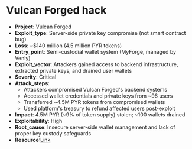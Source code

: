 # Vulcan Forged hack

- **Project**: Vulcan Forged
- **Exploit_type**: Server-side private key compromise (not smart contract bug)
- **Loss**: ~$140 million (4.5 million PYR tokens)
- **Entry_point**: Semi-custodial wallet system (MyForge, managed by Venly)
- **Exploit_vector**: Attackers gained access to backend infrastructure, extracted private keys, and drained user wallets
- **Severity**: Critical
- **Attack_steps**:
    - Attackers compromised Vulcan Forged's backend systems
    - Accessed wallet credentials and private keys from ~96 users
    - Transferred ~4.5M PYR tokens from compromised wallets
    - Used platform's treasury to refund affected users post-exploit
- **Impact**: 4.5M PYR (~9% of token supply) stolen; ~100 wallets drained
- **Exploitability**: High
- **Root_cause**: Insecure server-side wallet management and lack of proper key custody safeguards
- **Resource**:[Link](https://decrypt.co/88177/hacker-steals-140-million-polygon-gaming-platform-nft-marketplace-vulcan-forged)